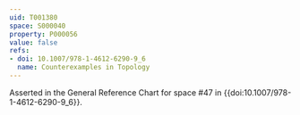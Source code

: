 ```yaml
---
uid: T001380
space: S000040
property: P000056
value: false
refs:
- doi: 10.1007/978-1-4612-6290-9_6
  name: Counterexamples in Topology
---
```


Asserted in the General Reference Chart for space #47 in
{{doi:10.1007/978-1-4612-6290-9_6}}.
